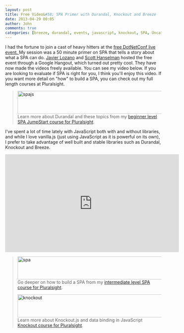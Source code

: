 ```yaml
---
layout: post
title: Free Video&#58; SPA Primer with Durandal, Knockout and Breeze
date: 2013-04-29 00:05
author: John
comments: true
categories: [breeze, durandal, events, javascript, knockout, SPA, Uncategorized]
---
```

I had the fortune to join a cast of heavy hitters at the <a href="http://www.dotnetconf.net" target="_blank">free DotNetConf live event. </a>My session was a 50 minute primer on SPA that tells a story about what a SPA can do. <a href="https://twitter.com/jglozano" target="_blank">Javier Lozano</a> and <a href="https://twitter.com/shanselman" target="_blank">Scott Hanselman</a> hosted the free event through a Google Hangout, which turned out pretty cool. They have now made the videos freely available. You can see my video below. If you are looking to evaluate if SPA is right for you, I think you'll enjoy this video. If you want more detail on "how" to build a SPA, you can check out my full length courses at Pluralsight.

<blockquote>
<a href="http://jpapa.me/spajsps" target="_blank"><img src="http://images.johnpapa.net/wp-content/uploads/2013/03/spajs.png" alt="spajs" width="600" height="74" class="aligncenter size-full wp-image-16391" /></a>
Learn more about Durandal and these topics from my <a href="http://jpapa.me/spajsps" target="_blank">beginner level SPA JumpStart course for Pluralsight</a>.
</blockquote>

I've spent a lot of time lately with JavaScript both with and without libraries, and while I love vanilla.js (just using JavaScript as it is powerful on its own), I prefer to take advantage of well built and stable libraries such as Durandal, Knockout and Breeze.

<iframe width="560" height="315" src="http://www.youtube.com/embed/Q85Ifd4vWGM" frameborder="0" allowfullscreen></iframe>

<blockquote>
<a href="http://jpapa.me/spaps" target="_blank"><img src="http://images.johnpapa.net/wp-content/uploads/2012/11/spaps.png" alt="spa" width="600" height="74" class="aligncenter size-full wp-image-16391" /></a>
Go deeper on how to build a SPA from my <a href="http://jpapa.me/spaps" target="_blank">intermediate level SPA course for Pluralsight</a>.

<a href="http://jpapa.me/komvvm" target="_blank"><img src="http://images.johnpapa.net/wp-content/uploads/2013/03/image_3.png" alt="knockout" width="600" height="74" class="aligncenter size-full wp-image-16391" /></a>
Learn more about Knockout.js and data binding in JavaScript <a href="http://jpapa.me/komvvm" target="_blank">Knockout course for Pluralsight</a>.</blockquote>


